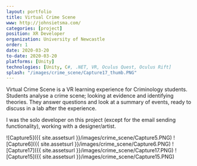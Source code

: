 ```yaml
---
layout: portfolio
title: Virtual Crime Scene
www: http://johnsietsma.com/
categories: [project]
position: XR Developer
organization: University of Newcastle
order: 1
date: 2020-03-20
to-date: 2020-03-20
platforms: [Unity]
technologies: [Unity, C#, .NET, VR, Oculus Quest, Oculus Rift]
splash: "/images/crime_scene/Capture17_thumb.PNG"
---
```


Virtual Crime Scene is a VR learning experience for Criminology students. Students analyse a crime scene; looking at evidence and identifying theories. They answer questions and look at a summary of events, ready to discuss in a lab after the experience.

I was the solo developer on this project (except for the email sending functionality), working with a designer/artist.

![Capture5]({{ site.assetsurl }}/images/crime_scene/Capture5.PNG)
![Capture6]({{ site.assetsurl }}/images/crime_scene/Capture6.PNG)
![Capture17]({{ site.assetsurl }}/images/crime_scene/Capture17.PNG)
![Capture15]({{ site.assetsurl }}/images/crime_scene/Capture15.PNG)
